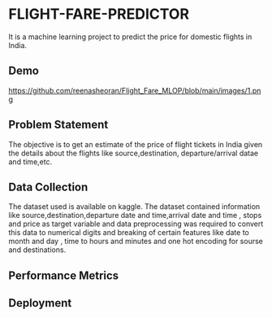 # FLIGHT-FARE-PREDICTOR 
It is a machine learning project to predict the price for domestic flights in India.
## Demo
https://github.com/reenasheoran/Flight_Fare_MLOP/blob/main/images/1.png
## Problem Statement
The objective is to get an estimate of the price of flight tickets in India given the details about the flights like source,destination, departure/arrival datae and time,etc.
## Data Collection
The dataset used is available on kaggle. The dataset contained information like source,destination,departure date and time,arrival date and time , stops and price as target variable and data preprocessing was required to convert this data to numerical digits and breaking of certain features like date to month and day , time to hours and minutes and one hot encoding for sourse and destinations.
## Performance Metrics
## Deployment
